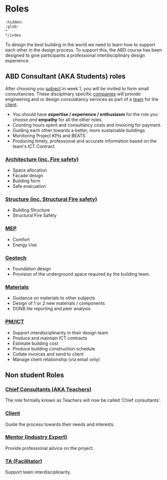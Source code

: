 # Roles
```{toctree}
:hidden:
:glob:
*
*/index
```
To design the best building in the world we need to learn how to support each other in the design process. To support this, the ABD course has been designed to give participants a professional interdisciplinary design experience. 

## ABD Consultant (AKA Students) roles
After choosing you [subject](../Subjects) in week 1, you will be invited to form small consultancies. These disciplinary specific [companies](Company.md) will provide engineering and or design consulatancy services as part of a [team](Team.md) for the [client](Client.md).

* You should have **expertise / experience / enthusiasm** for the role you choose *and* **empathy** for all the other roles.
* Counting hours spent and consultancy costs and invoicing for payment.
* Guiding each other towards a better, more sustainable buildings
* Monitoring Project KPIs and BEATS
* Producing timely, professional and accurate information based on the team's ICT Contract.

### [Architecture (inc. Fire safety)](Architecture)
* Space allocation
* Facade design
* Building form
* Safe evacuation

### [Structure  (inc. Structural Fire safety)](Structure)
* Building Structure
* Structural Fire Safety

### [MEP](MEP)
* Comfort
* Energy Use
  
### [Geotech](Geotech)
* Foundation design
* Provision of the underground space required by the building team.
  
### [Materials](Materials)
* Guidance on materials to other subjects
* Design of 1 or 2 new materials / components
* DGNB lite reporting and peer analysis

### [PM/ICT](PM-ICT)
* Support interdisciplinarity in their design team
* Produce and maintain ICT contracts
* Estimate building cost
* Produce building construction schedule
* Collate invoices and send to client
* Manage client relationship (via email only)

## Non student Roles

### [Chief Consultants (AKA Teachers)](Teacher.md)
The role formally known as Teachers will now be called 'Chief consultants'.
### [Client](Client.md)
Guide the process towards their needs and interests.
### [Mentor (industry Expert)](Mentor.md)
Provide professional advice on the project.
### [TA (Facilitator)](TA.md)
Support team interdisciplinarity.



